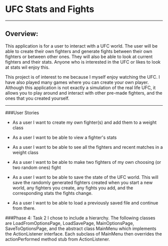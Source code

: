 # UFC Stats and Fights

---

## Overview:

This application is for a user to interact with a UFC world. The user will be able to create their own fighters
and generate fights between their own fighters or between other ones. They will also be able to look at current fighters 
and their stats. Anyone who is interested in the UFC or likes to look at stats wil enjoy this.

This project is of interest to me because I myself enjoy watching the UFC. I have also played many games where you can
create your own player. Although this application is not exactly a simulation of the real life UFC, it allows you to 
play around and interact with other pre-made fighters, and the ones that you created yourself.

---

###User Stories
- As a user I want to create my own fighter(s) and add them to a weight class
- As a user I want to be able to view a fighter's stats
- As a user I want to be able to see all the fighters and recent matches in a weight class
- As a user I want to be able to make two fighters of my own choosing (or two random ones) fight

- As a user I want to be able to save the state of the UFC world. This will save the randomly 
generated fighters created when you start a new world, any fighters you create, any 
fights you add, and the corresponding stats the fights change.
- As a user I want to be able to load a previously saved file and continue from there.

###Phase 4: Task 2
I chose to include a hierarchy. The following classes are LoadFromOptionsPage, LoadSavePage, MainOptionsPage,
SaveToOptionsPage, and the abstract class MainMenu which implements the ActionListener interface. Each subclass of
MainMenu then overrides the actionPerformed method stub from ActionListener.









